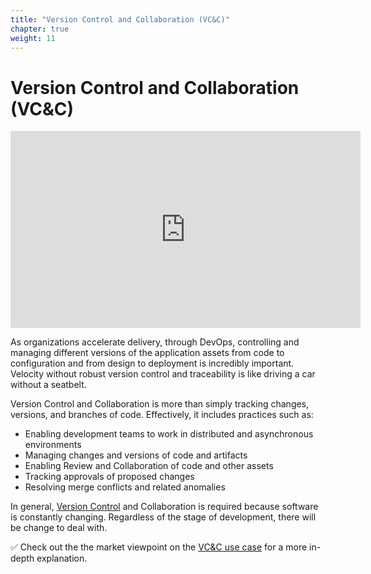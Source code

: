 ```yaml
---
title: "Version Control and Collaboration (VC&C)"
chapter: true
weight: 11
---
```

# Version Control and Collaboration (VC&C)

<iframe width="560" height="315" src="https://www.youtube.com/embed/TxfAeYXmles" title="YouTube video player" frameborder="0" allow="accelerometer; autoplay; clipboard-write; encrypted-media; gyroscope; picture-in-picture" allowfullscreen></iframe>

As organizations accelerate delivery, through DevOps, controlling and managing different versions of the application assets from code to configuration and from design to deployment is incredibly important. Velocity without robust version control and traceability is like driving a car without a seatbelt.

Version Control and Collaboration is more than simply tracking changes, versions, and branches of code. Effectively, it includes practices such as:

- Enabling development teams to work in distributed and asynchronous environments
- Managing changes and versions of code and artifacts
- Enabling Review and Collaboration of code and other assets
- Tracking approvals of proposed changes
- Resolving merge conflicts and related anomalies

In general, [Version Control](https://about.gitlab.com/solutions/version-control/) and Collaboration is required because software is constantly changing. Regardless of the stage of development, there will be change to deal with.

:white_check_mark: Check out the the market viewpoint on the [VC&C use case](https://about.gitlab.com/handbook/marketing/strategic-marketing/usecase-gtm/version-control-collaboration/) for a more in-depth explanation.

